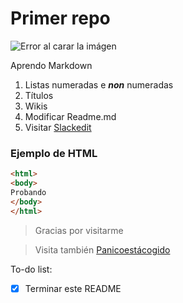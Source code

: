 # Primer repo

![Error al carar la imágen](https://resources.mynewsdesk.com/image/upload/t_next_gen_logo_limit_x2_png/l3ygxwn7usy3lqpxbc4c.png)

Aprendo Markdown
1. Listas numeradas e _**non**_ numeradas
1. Títulos
1. Wikis
1. Modificar Readme.md
1. Visitar [Slackedit](https://stackedit.io/app#)

### Ejemplo de HTML
```html
<html>
<body>
Probando
</body>
</html>
```

> Gracias por visitarme

> Visita también [Panicoestácogido](https://panicoestacogido.wordpress.com/)

To-do list:
-[x] Terminar este README
